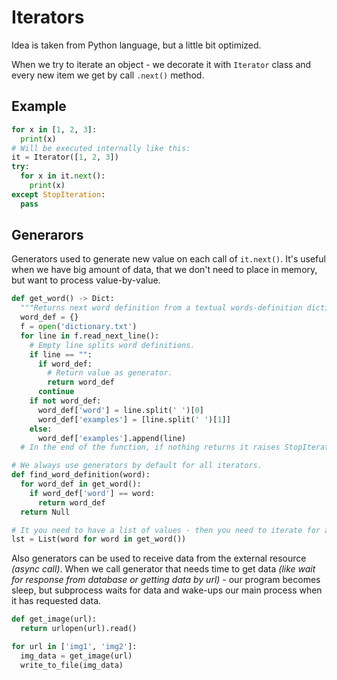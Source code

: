 # Iterators

Idea is taken from Python language, but a little bit optimized.

When we try to iterate an object - we decorate it with `Iterator` class and every new item we get by call `.next()` method.

## Example

```python
for x in [1, 2, 3]:
  print(x)
# Will be executed internally like this:
it = Iterator([1, 2, 3])
try:
  for x in it.next():
    print(x)
except StopIteration:
  pass
```
## Generarors

Generators used to generate new value on each call of `it.next()`. It's useful when we have big amount of data, that we don't need to place in memory, but want to process value-by-value.

```python
def get_word() -> Dict:
  """Returns next word definition from a textual words-definition dictionary."""
  word_def = {}
  f = open('dictionary.txt')
  for line in f.read_next_line():
    # Empty line splits word definitions.
    if line == "":
      if word_def:
        # Return value as generator.
        return word_def
      continue
    if not word_def:
      word_def['word'] = line.split(' ')[0]
      word_def['examples'] = [line.split(' ')[1]]
    else:
      word_def['examples'].append(line)
  # In the end of the function, if nothing returns it raises StopIteration.

# We always use generators by default for all iterators.
def find_word_definition(word):
  for word_def in get_word():
    if word_def['word'] == word:
      return word_def
  return Null

# It you need to have a list of values - then you need to iterate for all elements and create a list of values.
lst = List(word for word in get_word())
```

Also generators can be used to receive data from the external resource *(async call)*.
When we call generator that needs time to get data *(like wait for response from database or getting data by url)* - our program becomes sleep, but subprocess waits for data and wake-ups our main process when it has requested data.

```python
def get_image(url):
  return urlopen(url).read()

for url in ['img1', 'img2']:
  img_data = get_image(url)
  write_to_file(img_data)
```
